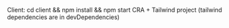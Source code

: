 Client: cd client && npm install && npm start
CRA + Tailwind project (tailwind dependencies are in devDependencies)